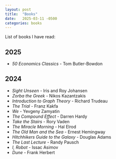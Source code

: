 ```yaml
---
layout: post
title:  "Books"
date:   2025-03-11 -0500
categories: books
---
```


List of books I have read:


## 2025
- *50 Economics Classics* - Tom Butler-Bowdon



## 2024
- *Sight Unseen* - Iris and Roy Johansen
- *Zorba the Greek* - Nikos Kazantzakis
- *Introduction to Graph Theory* - Richard Trudeau
- *The Trial* - Franz Kakfa
- *We* - Yevgeny Zamyatin
- *The Compound Effect* - Darren Hardy
- *Take the Stairs* - Rory Vaden
- *The Miracle Morning* - Hal Elrod
- *The Old Man and the Sea* - Ernest Hemingway
- *Hitchhikers Guide to the Galaxy* - Douglas Adams
- *The Last Lecture* - Randy Pausch
- *I, Robot* - Issac Asimov
- *Dune* - Frank Herbert